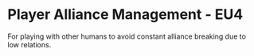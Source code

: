 # Player Alliance Management - EU4

For playing with other humans to avoid constant alliance breaking due to low relations.
